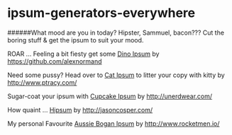 ipsum-generators-everywhere
===========================

######What mood are you in today? Hipster, Sammuel, bacon??? Cut the boring stuff & get the ipsum to suit your mood.


ROAR ... Feeling a bit fiesty get some [Dino Ipsum](http://dinoipsum.herokuapp.com/) by https://github.com/alexnormand

Need some pussy? Head over to [Cat Ipsum](http://www.catipsum.com) to litter your copy with kitty by http://www.ptracy.com/

Sugar-coat your ipsum with [Cupcake Ipsum](http://www.cupcakeipsum.com) by http://unerdwear.com/

How quaint ... [Hipsum](http://hipsum.co) by http://jasoncosper.com/

My personal Favourite [Aussie Bogan Ipsum](http://boganipsum.com) by http://www.rocketmen.io/
